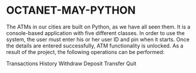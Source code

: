 # OCTANET-MAY-PYTHON
The ATMs in our cities are built on Python, as we have all seen them. It is a console-based application with five different classes. In order to use the system, the user must enter his or her user ID and pin when it starts. Once the details are entered successfully, ATM functionality is unlocked. As a result of the project, the following operations can be performed:

Transactions History
Withdraw
Deposit
Transfer
Quit
